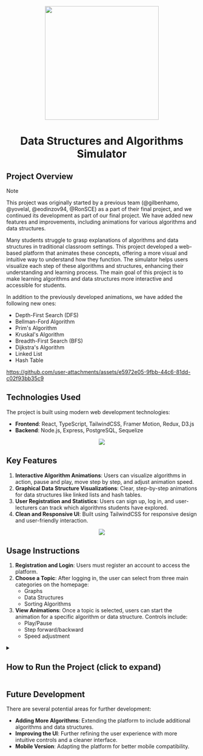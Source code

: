 <p align="center">
  <img src="https://github.com/user-attachments/assets/d2aa8730-ce64-410c-893e-b87433c8aef3" width="300"/>
</p>

<h1 align="center">Data Structures and Algorithms Simulator</h1>

## Project Overview

> [!NOTE]
> This project was originally started by a previous team (@gilbenhamo, @yovelal, @eodinzov94, @RonSCE) as a part of their final project, and we continued its development as part of our final project.
> We have added new features and improvements, including animations for various algorithms and data structures.

Many students struggle to grasp explanations of algorithms and data structures in traditional classroom settings.
This project developed a web-based platform that animates these concepts, offering a more visual and intuitive way to understand how they function.
The simulator helps users visualize each step of these algorithms and structures, enhancing their understanding and learning process.
The main goal of this project is to make learning algorithms and data structures more interactive and accessible for students.

In addition to the previously developed animations, we have added the following new ones:

- Depth-First Search (DFS)
- Bellman-Ford Algorithm
- Prim's Algorithm
- Kruskal's Algorithm
- Breadth-First Search (BFS)
- Dijkstra's Algorithm
- Linked List
- Hash Table

https://github.com/user-attachments/assets/e5972e05-9fbb-44c6-81dd-c02f93bb35c9

## Technologies Used

The project is built using modern web development technologies:

- **Frontend**: React, TypeScript, TailwindCSS, Framer Motion, Redux, D3.js
- **Backend**: Node.js, Express, PostgreSQL, Sequelize

<p align="center">
  <img src="https://github.com/user-attachments/assets/3b74ea68-28c0-4048-85e3-c2a5b918f427"/>
</p>

## Key Features

1. **Interactive Algorithm Animations**: Users can visualize algorithms in action, pause and play, move step by step, and adjust animation speed.
2. **Graphical Data Structure Visualizations**: Clear, step-by-step animations for data structures like linked lists and hash tables.
3. **User Registration and Statistics**: Users can sign up, log in, and user-lecturers can track which algorithms students have explored.
4. **Clean and Responsive UI**: Built using TailwindCSS for responsive design and user-friendly interaction.

<p align="center">
  <img src="https://github.com/user-attachments/assets/f1f99ebe-b99a-4467-a8e3-e4681d1910ec"/>
</p>

## Usage Instructions

1. **Registration and Login**: Users must register an account to access the platform.
2. **Choose a Topic**: After logging in, the user can select from three main categories on the homepage:
   - Graphs
   - Data Structures
   - Sorting Algorithms
3. **View Animations**: Once a topic is selected, users can start the animation for a specific algorithm or data structure. Controls include:
   - Play/Pause
   - Step forward/backward
   - Speed adjustment

<details><summary>

## How to Run the Project (click to expand)
</summary>

To run the project locally, follow these steps:

### Prerequisites

- Ensure that you have Node.js and Git installed.
- Clone the repository:
    ```bash
    git clone git@github.com:alechkos/vzou.git
    ```

### Backend Setup

1. Navigate to the `backend` folder:
   ```bash
   cd backend
   ```
2. Install dependencies:
   ```bash
   npm install
   ```
3. Start the backend server:
   - For Node.js version compatibility:
     ```bash
     npm run dev
     ```
   - If the above fails due to version conflicts, try:
     ```bash
     npm run dev2
     ```

### Frontend Setup

1. Navigate to the `frontend` folder:
   ```bash
   cd frontend
   ```
2. Install dependencies:
   ```bash
   npm install
   ```
3. Start the frontend development server:
   ```bash
   npm run start
   ```
</details>

## Future Development

There are several potential areas for further development:

- **Adding More Algorithms**: Extending the platform to include additional algorithms and data structures.
- **Improving the UI**: Further refining the user experience with more intuitive controls and a cleaner interface.
- **Mobile Version**: Adapting the platform for better mobile compatibility.
